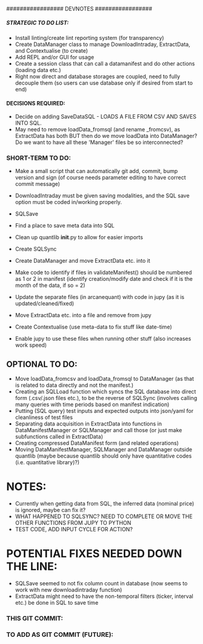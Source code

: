################# DEVNOTES #################
##### STRATEGIC TO DO LIST:
- Install linting/create lint reporting system (for transparency)
- Create DataManager class to manage DownloadIntraday, ExtractData, and Contextualise (to create)
- Add REPL and/or GUI for usage
- Create a session class that can call a datamanifest and do other actions (loading data etc.)
- Right now direct and database storages are coupled, need to fully decouple them (so users can use database only if desired from start to end)

#### DECISIONS REQUIRED:
- Decide on adding SaveDataSQL - LOADS A FILE FROM CSV AND SAVES INTO SQL.
- May need to remove loadData_fromsql (and rename _fromcsv), as ExtractData has both  BUT then do we move loadData into DataManager? Do we want to have all these 'Manager' files be so interconnected?

### SHORT-TERM TO DO:
- Make a small script that can automatically git add, commit, bump version and sign (of course needs parameter editing to have correct commit message)
- DownloadIntraday must be given saving modalities, and the SQL save option must be coded in/working properly.
- SQLSave
- Find a place to save meta data into SQL
- Clean up quantlib __init__.py to allow for easier imports 
- Create SQLSync
- Create DataManager and move ExtractData etc. into it
- Make code to identify if files in validateManifest() should be numbered as 1 or 2 in manifest (identify creation/modify date and check if it is the month of the data, if so = 2)

- Update the separate files (in arcanequant) with code in jupy (as it is updated/cleaned/fixed)
- Move ExtractData etc. into a file and remove from jupy
- Create Contextualise (use meta-data to fix stuff like date-time)
- Enable jupy to use these files when running other stuff (also increases work speed)

## OPTIONAL TO DO:
- Move loadData_fromcsv and loadData_fromsql to DataManager (as that is related to data directly and not the manifest.)
- Creating an SQLLoad function which syncs the SQL database into direct form (.csv/.json files etc.), to be the reverse of SQLSync (involves calling many queries with time periods based on manifest indication)
- Putting (SQL query) test inputs and expected outputs into json/yaml for cleanliness of test files
- Separating data acquisition in ExtractData into functions in DataManifestManager or SQLManager and call those (or just make subfunctions called in ExtractData)
- Creating compressed DataManifest form (and related operations)
- Moving DataManifestManager, SQLManager and DataManager outside quantlib (maybe because quantlib should only have quantitative codes (i.e. quantitative library)?)

# NOTES:
- Currently when getting data from SQL, the inferred data (nominal price) is ignored, maybe can fix it?
- WHAT HAPPENED TO SQLSYNC? NEED TO COMPLETE OR MOVE THE OTHER FUNCTIONS FROM JUPY TO PYTHON
- TEST CODE, ADD INPUT CYCLE FOR ACTION?

# POTENTIAL FIXES NEEDED DOWN THE LINE:
- SQLSave seemed to not fix column count in database (now seems to work with new downloadintraday function)
- ExtractData might need to have the non-temporal filters (ticker, interval etc.) be done in SQL to save time

### THIS GIT COMMIT:


### TO ADD AS GIT COMMIT (FUTURE):

